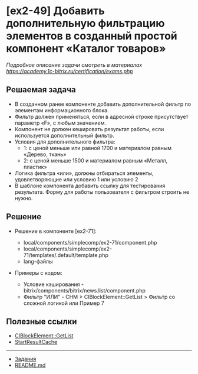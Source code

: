 # [ex2-49] Добавить дополнительную фильтрацию элементов в созданный простой компонент «Каталог товаров»

*Подробное описание задачи смотреть в материалах https://academy.1c-bitrix.ru/certification/exams.php*

## Решаемая задача 

* В созданном ранее компоненте добавить дополнительной фильтр по элементам информационного блока.
* Фильтр должен применяться, если в адресной строке присутствует параметр «F», с любым значением.
* Компонент не должен кешировать результат работы, если используется дополнительный фильтр.
* Условия для дополнительного фильтра:
    * 1: с ценой меньше или равной 1700 и материалом равным «Дерево, ткань»
    * 2: с ценой меньше 1500 и материалом равным «Металл, пластик»
* Логика фильтра «или», должны отбираться элементы, удовлетворяющие или условию 1 или условию 2
* В шаблоне компонента добавить ссылку для тестирования результата. Форму для работы пользователя с фильтром строить не нужно.

## Решение

* Решение в компоненте [ex2-71]:
    * local/components/simplecomp/ex2-71/component.php
    * local/components/simplecomp/ex2-71/templates/.default/template.php
    * lang-файлы    

* Примеры с кодом:
    * Условие кэширования - bitrix/components/bitrix/news.list/component.php
    * Фильтр "ИЛИ" - CHM > CIBlockElement::GetList > Фильтр со сложной логикой или Пример 7

## Полезные ссылки

* [CIBlockElement::GetList](https://dev.1c-bitrix.ru/api_help/iblock/classes/ciblockelement/getlist.php)
* [StartResultCache](https://dev.1c-bitrix.ru/api_help/main/reference/cbitrixcomponent/startresultcache.php)
____
* [Задания](tasks.md)
* [README.md](../../README.md)